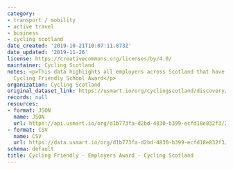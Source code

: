 ```yaml
---
category:
- transport / mobility
- active travel
- business
- cycling scotland
date_created: '2019-10-21T10:07:11.873Z'
date_updated: '2019-11-26'
license: https://creativecommons.org/licenses/by/4.0/
maintainer: Cycling Scotland
notes: <p>This data highlights all employers across Scotland that have received a
  Cycling Friendly School Award</p>
organization: Cycling Scotland
original_dataset_link: https://usmart.io/org/cyclingscotland/discovery/discovery-view-detail/fa4d4cbb-b4a0-4efd-ae68-7767f6ab117d
records: null
resources:
- format: JSON
  name: JSON
  url: https://api.usmart.io/org/d1b773fa-d2bd-4830-b399-ecfd18e832f3/2976a33d-5707-4144-8ac5-9df05abf5071/5/urql
- format: CSV
  name: CSV
  url: https://data.usmart.io/org/d1b773fa-d2bd-4830-b399-ecfd18e832f3/resource?resourceGUID=c045f5f5-7e79-440c-a8be-477d686c5fdc
schema: default
title: Cycling Friendly - Employers Award - Cycling Scotland
---
```

